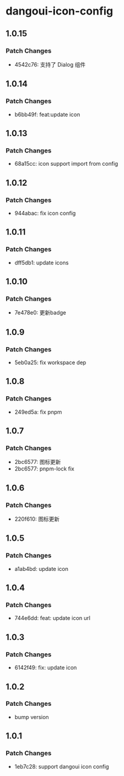 # dangoui-icon-config

## 1.0.15

### Patch Changes

- 4542c76: 支持了 Dialog 组件

## 1.0.14

### Patch Changes

- b6bb49f: feat:update icon

## 1.0.13

### Patch Changes

- 68a15cc: icon support import from config

## 1.0.12

### Patch Changes

- 944abac: fix icon config

## 1.0.11

### Patch Changes

- dff5db1: update icons

## 1.0.10

### Patch Changes

- 7e478e0: 更新badge

## 1.0.9

### Patch Changes

- 5eb0a25: fix workspace dep

## 1.0.8

### Patch Changes

- 249ed5a: fix pnpm

## 1.0.7

### Patch Changes

- 2bc6577: 图标更新
- 2bc6577: pnpm-lock fix

## 1.0.6

### Patch Changes

- 220f610: 图标更新

## 1.0.5

### Patch Changes

- a1ab4bd: update icon

## 1.0.4

### Patch Changes

- 744e6dd: feat: update icon url

## 1.0.3

### Patch Changes

- 6142f49: fix: update icon

## 1.0.2

### Patch Changes

- bump version

## 1.0.1

### Patch Changes

- 1eb7c28: support dangoui icon config
